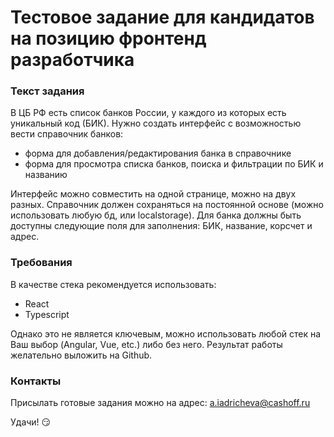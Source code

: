 # Тестовое задание для кандидатов на позицию фронтенд разработчика
### Текст задания
В ЦБ РФ есть список банков России, у каждого из которых есть уникальный код (БИК).
Нужно создать интерфейс с возможностью вести справочник банков:
* форма для добавления/редактирования банка в справочнике
* форма для просмотра списка банков, поиска и фильтрации по БИК и названию

Интерфейс можно совместить на одной странице, можно на двух разных. Справочник должен сохраняться на постоянной основе (можно использовать любую бд, или localstorage).
Для банка должны быть доступны следующие поля для заполнения: БИК, название, корсчет и адрес.
### Требования
В качестве стека рекомендуется использовать: 
* React
* Typescript

Однако это не является ключевым, можно использовать любой стек на Ваш выбор (Angular, Vue, etc.) либо без него.
Результат работы желательно выложить на Github.
### Контакты
Присылать готовые задания можно на адрес: <a.iadricheva@cashoff.ru>

Удачи! :smirk:
